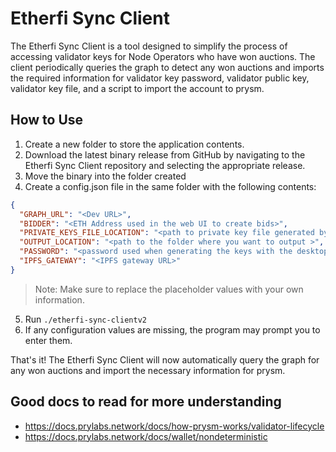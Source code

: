 # Etherfi Sync Client
The Etherfi Sync Client is a tool designed to simplify the process of accessing validator keys for Node Operators who have won auctions. The client periodically queries the graph to detect any won auctions and imports the required information for validator key password, validator public key, validator key file, and a script to import the account to prysm.

## How to Use
1. Create a new folder to store the application contents.
2. Download the latest binary release from GitHub by navigating to the Etherfi Sync Client repository and selecting the appropriate release.
3. Move the binary into the folder created
4. Create a config.json file in the same folder with the following contents:
```json
{
  "GRAPH_URL": "<Dev URL>",
  "BIDDER": "<ETH Address used in the web UI to create bids>",
  "PRIVATE_KEYS_FILE_LOCATION": "<path to private key file generated by desktop app>",
  "OUTPUT_LOCATION": "<path to the folder where you want to output >",
  "PASSWORD": "<password used when generating the keys with the desktop app>",
  "IPFS_GATEWAY": "<IPFS gateway URL>"
}
```
> Note: Make sure to replace the placeholder values with your own information.
5. Run `./etherfi-sync-clientv2`
6. If any configuration values are missing, the program may prompt you to enter them.

That's it! The Etherfi Sync Client will now automatically query the graph for any won auctions and import the necessary information for prysm.

## Good docs to read for more understanding 
- https://docs.prylabs.network/docs/how-prysm-works/validator-lifecycle
- https://docs.prylabs.network/docs/wallet/nondeterministic